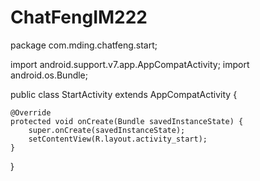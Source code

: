 # ChatFengIM222
package com.mding.chatfeng.start;

import android.support.v7.app.AppCompatActivity;
import android.os.Bundle;

public class StartActivity extends AppCompatActivity {

    @Override
    protected void onCreate(Bundle savedInstanceState) {
        super.onCreate(savedInstanceState);
        setContentView(R.layout.activity_start);
    }
}
